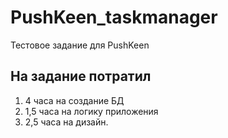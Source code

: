 # PushKeen_taskmanager
Тестовое задание для PushKeen

## На задание потратил
1. 4 часа на создание БД
2. 1,5 часа на логику приложения
3. 2,5 часа на дизайн.
